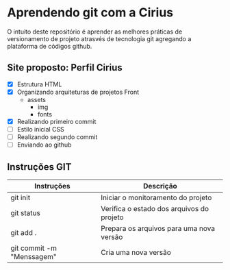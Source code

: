 # Aprendendo git com a Cirius

O intuito deste repositório é aprender as melhores práticas de versionamento de projeto atrasvés de tecnologia git agregando a plataforma de códigos github.

## Site proposto: Perfil Cirius

- [x] Estrutura HTML
- [x] Organizando arquiteturas de projetos Front
    - assets   
       - img
       - fonts
- [x] Realizando primeiro commit
- [ ] Estilo inicial CSS
- [ ] Realizando segundo commit
- [ ] Enviando ao github

## Instruções GIT

| Instruções | Descrição | 
|-|-|
|git init|Iniciar o monitoramento do projeto|
|git status|Verifica o estado dos arquivos do projeto|
|git add .|Prepara os arquivos para uma nova versão
|git commit -m "Menssagem"|Cria uma nova versão|